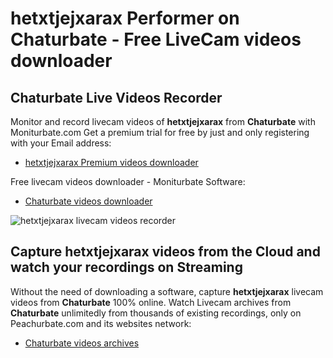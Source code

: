 # hetxtjejxarax Performer on Chaturbate - Free LiveCam videos downloader

## Chaturbate Live Videos Recorder

Monitor and record livecam videos of **hetxtjejxarax** from **Chaturbate** with Moniturbate.com
Get a premium trial for free by just and only registering with your Email address:
* [hetxtjejxarax Premium videos downloader](https://moniturbate.com/request-demo-licence-key.html)

Free livecam videos downloader - Moniturbate Software:
* [Chaturbate videos downloader](https://moniturbate.com/moniturbate-download-software.html)

![hetxtjejxarax livecam videos recorder](https://peachurnet.com/templates/moniturbate-software.png)


## Capture hetxtjejxarax videos from the Cloud and watch your recordings on Streaming

Without the need of downloading a software, capture **hetxtjejxarax** livecam videos from **Chaturbate** 100% online.
Watch Livecam archives from **Chaturbate** unlimitedly from thousands of existing recordings, only on Peachurbate.com and its websites network:
* [Chaturbate videos archives](https://peachurnet.com/)